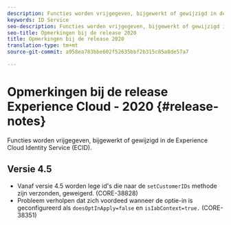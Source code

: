 ```yaml
---
description: Functies worden vrijgegeven, bijgewerkt of gewijzigd in de Experience Cloud Identity Service.
keywords: ID Service
seo-description: Functies worden vrijgegeven, bijgewerkt of gewijzigd in de Experience Cloud Identity Service.
seo-title: Opmerkingen bij de release 2020
title: Opmerkingen bij de release 2020
translation-type: tm+mt
source-git-commit: a958ea783bbe602f52635bbf2b315c85a8de57a7

---
```



# Opmerkingen bij de release Experience Cloud - 2020 {#release-notes}

Functies worden vrijgegeven, bijgewerkt of gewijzigd in de Experience Cloud Identity Service (ECID).

## Versie 4.5

* Vanaf versie 4.5 worden lege id&#39;s die naar de `setCustomerIDs` methode zijn verzonden, geweigerd. (CORE-38828)
* Probleem verholpen dat zich voordeed wanneer de optie-in is geconfigureerd als `doesOptInApply=false` en `isIabContext=true.` (CORE-38351)
